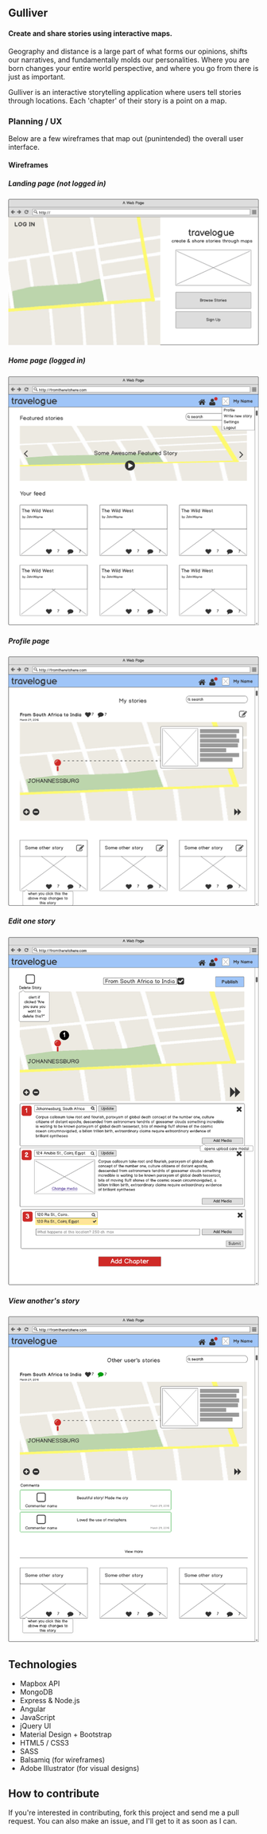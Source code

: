 ## Gulliver
#### Create and share stories using interactive maps.

Geography and distance is a large part of what forms our opinions, shifts our narratives, and fundamentally molds our personalities. Where you are born changes your entire world perspective, and where you go from there is just as important.

Gulliver is an interactive storytelling application where users tell stories through locations. Each 'chapter' of their story is a point on a map.

### Planning / UX

Below are a few wireframes that map out (punintended) the overall user interface.

#### Wireframes

##### Landing page (not logged in)
![landing page wireframe](./wireframes/home.png)

##### Home page (logged in)
![logged in home wireframe](./wireframes/loggedin_home.png)

##### Profile page
![profile wireframe](./wireframes/profile.png)

##### Edit one story
![edit story wireframe](./wireframes/edit.png)

##### View another's story
![view another's story wireframe](./wireframes/othersprofile.png)


## Technologies

* Mapbox API
* MongoDB
* Express & Node.js
* Angular
* JavaScript
* jQuery UI
* Material Design + Bootstrap
* HTML5 / CSS3
* SASS
* Balsamiq (for wireframes)
* Adobe Illustrator (for visual designs)

## How to contribute

If you're interested in contributing, fork this project and send me a pull request. You can also make an issue, and I'll get to it as soon as I can.

